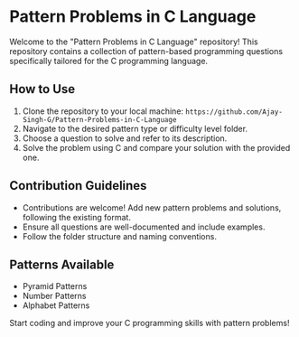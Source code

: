 # Pattern Problems in C Language

Welcome to the "Pattern Problems in C Language" repository! This repository contains a collection of pattern-based programming questions specifically tailored for the C programming language.

## How to Use
1. Clone the repository to your local machine: `https://github.com/Ajay-Singh-G/Pattern-Problems-in-C-Language`
2. Navigate to the desired pattern type or difficulty level folder.
3. Choose a question to solve and refer to its description.
4. Solve the problem using C and compare your solution with the provided one.

## Contribution Guidelines
- Contributions are welcome! Add new pattern problems and solutions, following the existing format.
- Ensure all questions are well-documented and include examples.
- Follow the folder structure and naming conventions.

## Patterns Available
- Pyramid Patterns
- Number Patterns
- Alphabet Patterns

Start coding and improve your C programming skills with pattern problems!
